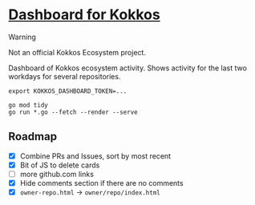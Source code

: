 # [Dashboard for Kokkos](https://cwpearson.github.io/kokkos-dashboard/)

> [!WARNING]  
> Not an official Kokkos Ecosystem project.

Dashboard of Kokkos ecosystem activity.
Shows activity for the last two workdays for several repositories.


```
export KOKKOS_DASHBOARD_TOKEN=...

go mod tidy
go run *.go --fetch --render --serve
```


## Roadmap

- [x] Combine PRs and Issues, sort by most recent
- [x] Bit of JS to delete cards
- [ ] more github.com links
- [x] Hide comments section if there are no comments
- [x] `owner-repo.html` -> `owner/repo/index.html`
